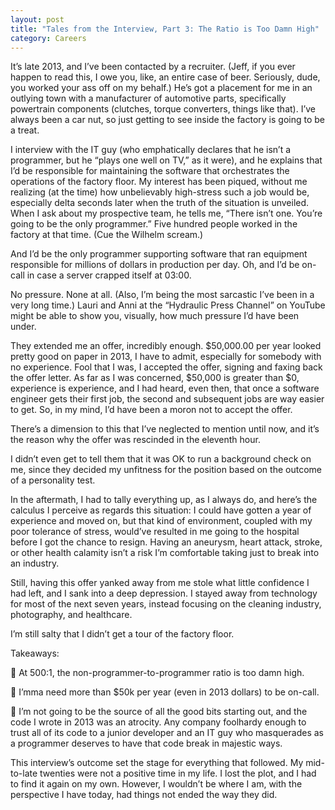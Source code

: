 ```yaml
---
layout: post
title: "Tales from the Interview, Part 3: The Ratio is Too Damn High"
category: Careers
---
```


It’s late 2013, and I’ve been contacted by a recruiter.  (Jeff, if you
ever happen to read this, I owe you, like, an entire case of beer.
Seriously, dude, you worked your ass off on my behalf.)  He’s got a
placement for me in an outlying town with a manufacturer of automotive
parts, specifically powertrain components (clutches, torque converters,
things like that).  I’ve always been a car nut, so just getting to see
inside the factory is going to be a treat.

I interview with the IT guy (who emphatically declares that he isn’t a
programmer, but he “plays one well on TV,” as it were), and he explains
that I’d be responsible for maintaining the software that orchestrates
the operations of the factory floor.  My interest has been piqued,
without me realizing (at the time) how unbelievably high-stress such a
job would be, especially delta seconds later when the truth of the
situation is unveiled.  When I ask about my prospective team, he tells
me, “There isn’t one.  You’re going to be the only programmer.”  Five
hundred people worked in the factory at that time.  (Cue the Wilhelm
scream.)

And I’d be the only programmer supporting software that ran equipment
responsible for millions of dollars in production per day.  Oh, and I’d
be on-call in case a server crapped itself at 03:00.

No pressure.  None at all.  (Also, I’m being the most sarcastic I’ve
been in a very long time.)  Lauri and Anni at the “Hydraulic Press
Channel” on YouTube might be able to show you, visually, how much
pressure I’d have been under.

They extended me an offer, incredibly enough.  $50,000.00 per year
looked pretty good on paper in 2013, I have to admit, especially for
somebody with no experience.  Fool that I was, I accepted the offer,
signing and faxing back the offer letter.  As far as I was concerned,
$50,000 is greater than $0, experience is experience, and I had heard,
even then, that once a software engineer gets their first job, the
second and subsequent jobs are way easier to get.  So, in my mind, I’d
have been a moron not to accept the offer.

There’s a dimension to this that I’ve neglected to mention until now,
and it’s the reason why the offer was rescinded in the eleventh hour.

I didn’t even get to tell them that it was OK to run a background check
on me, since they decided my unfitness for the position based on the
outcome of a personality test.

In the aftermath, I had to tally everything up, as I always do, and
here’s the calculus I perceive as regards this situation: I could have
gotten a year of experience and moved on, but that kind of environment,
coupled with my poor tolerance of stress, would’ve resulted in me going
to the hospital before I got the chance to resign.  Having an aneurysm,
heart attack, stroke, or other health calamity isn’t a risk I’m
comfortable taking just to break into an industry.

Still, having this offer yanked away from me stole what little
confidence I had left, and I sank into a deep depression.  I stayed away
from technology for most of the next seven years, instead focusing on
the cleaning industry, photography, and healthcare.

I’m still salty that I didn’t get a tour of the factory floor.

Takeaways:

🚩 At 500:1, the non-programmer-to-programmer ratio is too damn high.

🚩 I’mma need more than $50k per year (even in 2013 dollars) to be
on-call.

🚩 I’m not going to be the source of all the good bits starting out, and
the code I wrote in 2013 was an atrocity.  Any company foolhardy enough
to trust all of its code to a junior developer and an IT guy who
masquerades as a programmer deserves to have that code break in majestic
ways.

This interview’s outcome set the stage for everything that followed.  My
mid-to-late twenties were not a positive time in my life.  I lost the
plot, and I had to find it again on my own.  However, I wouldn’t be
where I am, with the perspective I have today, had things not ended the
way they did.

